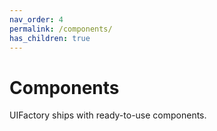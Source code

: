 ```yaml
---
nav_order: 4
permalink: /components/
has_children: true
---
```


# Components

UIFactory ships with ready-to-use components.
